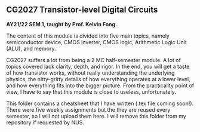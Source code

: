 ## CG2027 Transistor-level Digital Circuits

**AY21/22 SEM 1, taught by Prof. Kelvin Fong.**

The content of this module is divided into five main topics, namely semiconductor device, CMOS inverter, CMOS logic, Arithmetic Logic Unit (ALU), and memory.

CG2027 suffers a lot from being a 2 MC half-semester module. A lot of topics covered lack clarity, depth, and rigor. In the end, you will get a taste of how transistor works, without really understanding the underlying physics, the nitty-gritty details of how everything operates at a lower level, and how everything fits into the bigger picture. From the practicality point of view, I have to say that this module is close to useless, unfortunately.

This folder contains a cheatsheet that I have written (.tex file coming soon!). There were five weekly assignments but the they are reused every semester, so I will not upload them here. I will remove this folder from my repository if requested by NUS.
